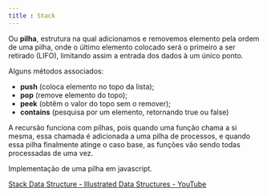 ```yaml
---
title : Stack
---
```


Ou **pilha**, estrutura na qual adicionamos e removemos elemento pela ordem de uma pilha, onde o último elemento colocado será o primeiro a ser retirado (LIFO), limitando assim a entrada dos dados à um único ponto.

Alguns métodos associados:
- **push** (coloca elemento no topo da lista);
- **pop** (remove elemento do topo);
- **peek** (obtêm o valor do topo sem o remover);
- **contains** (pesquisa por um elemento, retornando true ou false)

A recursão funciona com pilhas, pois quando uma função chama a si mesma, essa chamada é adicionada a uma pilha de processos, e quando essa pilha finalmente atinge o caso base, as funções vão sendo todas processadas de uma vez.

Implementação de uma pilha em javascript.

<script src="https://gist.github.com/gio-bon/b2aa19e307f58daa97a0afc594a9915f.js"></script>

[Stack Data Structure - Illustrated Data Structures - YouTube](https://www.youtube.com/watch?v=I5lq6sCuABE)